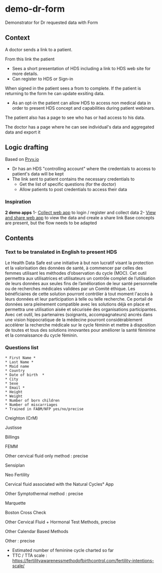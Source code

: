 # demo-dr-form
Demonstrator for Dr requested data with Form

## Context

A doctor sends a link to a patient. 

From this link the patient 

- Sees a short presentation of HDS including a link to HDS web site for more details. 
- Can register to HDS or Sign-in 

When signed in the patient sees a from to complete. If the patient is returning to the form he can update exsiting data.

- As an opt-in the patient can allow HDS to access non medical data in order to present HDS concept and capabilities during patient webinars.

The patient also has a page to see who has or had access to his data. 

The doctor has a page where he can see individual's data and aggregated data and export it

## Logic drafting 

Based on [Pryv.io](https://api.pryv.com)  

- Dr has an HDS "controlling account" where the credentials to access to patient's data will be kept 
- The link sent to patient contains the necessary credentials to 
  - Get the list of specific questions (for the doctor)
  - Allow patients to post credentials to access their data 

### Inspiration

**2 demo apps**
1- [Collect web app](https://pryv.github.io/example-apps-web/collect-survey-data/?pryvServiceInfoUrl=https://demo.datasafe.dev/reg/service/info) to login / register and collect data
2- [View and share web app](https://pryv.github.io/example-apps-web/view-and-share/index.html?pryvServiceInfoUrl=https://demo.datasafe.dev/reg/service/info) to view the data and create a share link 
Base concepts are present, but the flow needs to be adapted

## Contents

### Text to be translated in English to present HDS

Le Health Data Safe est une initiative à but non lucratif visant la protection et la valorisation des données de santé, à commencer par celles des femmes utilisant les méthodes d’observation du cycle (MOC). Cet outil permettra aux utilisatrices et utilisateurs un contrôle complet de l’utilisation de leurs données aux seules fins de l’amélioration de leur santé personnelle ou de recherches médicales validées par un Comité éthique. Les bénéficiaires de cette solution pourront contrôler à tout moment l'accès à leurs données et leur participation à telle ou telle recherche. Ce portail de données sera pleinement compatible avec les solutions déjà en place et permettra une utilisation aisée et sécurisée des organisations participantes. Avec cet outil, les partenaires (soignants, accompagnateurs) ancrés dans une vision hippocratique de la médecine pourront considérablement accélérer la recherche médicale sur le cycle féminin et mettre à disposition de toutes et tous des solutions innovantes pour améliorer la santé féminine et la connaissance du cycle féminin.

### Questions list 

    * First Name *
    * Last Name *
    * Maid name 
    * Country
    * Date of birth  *
    * City
    * Sexe
    * Email *
    * Height
    * Weight 
    * Number of born children
    * Number of miscarriages 
    * Trained in FABM/NFP yes/no/precise

Creighton (CrM)

Justisse

Billings

FEMM

Other cervical fluid only method : precise

Sensiplan

Neo Fertility

Cervical fluid associated with the Natural Cycles° App

Other Symptothermal method : precise 

Marquette 

Boston Cross Check

Other Cervical Fluid + Hormonal Test Methods, precise

Other Calendar Based Methods

Other : precise 

* Estimated number of feminine cycle charted so far 
* TTC / TTA scale : https://fertilityawarenessmethodofbirthcontrol.com/fertility-intentions-scale/ 



